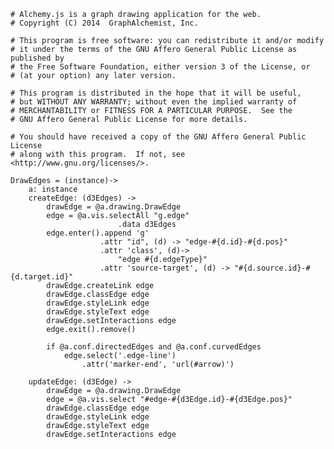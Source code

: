     # Alchemy.js is a graph drawing application for the web.
    # Copyright (C) 2014  GraphAlchemist, Inc.

    # This program is free software: you can redistribute it and/or modify
    # it under the terms of the GNU Affero General Public License as published by
    # the Free Software Foundation, either version 3 of the License, or
    # (at your option) any later version.

    # This program is distributed in the hope that it will be useful,
    # but WITHOUT ANY WARRANTY; without even the implied warranty of
    # MERCHANTABILITY or FITNESS FOR A PARTICULAR PURPOSE.  See the
    # GNU Affero General Public License for more details.

    # You should have received a copy of the GNU Affero General Public License
    # along with this program.  If not, see <http://www.gnu.org/licenses/>.

    DrawEdges = (instance)->
        a: instance
        createEdge: (d3Edges) ->
            drawEdge = @a.drawing.DrawEdge
            edge = @a.vis.selectAll "g.edge"
                            .data d3Edges
            edge.enter().append 'g'
                        .attr "id", (d) -> "edge-#{d.id}-#{d.pos}"
                        .attr 'class', (d)->
                            "edge #{d.edgeType}"
                        .attr 'source-target', (d) -> "#{d.source.id}-#{d.target.id}"
            drawEdge.createLink edge
            drawEdge.classEdge edge
            drawEdge.styleLink edge
            drawEdge.styleText edge
            drawEdge.setInteractions edge
            edge.exit().remove()

            if @a.conf.directedEdges and @a.conf.curvedEdges
                edge.select('.edge-line')
                    .attr('marker-end', 'url(#arrow)')

        updateEdge: (d3Edge) ->
            drawEdge = @a.drawing.DrawEdge
            edge = @a.vis.select "#edge-#{d3Edge.id}-#{d3Edge.pos}"
            drawEdge.classEdge edge
            drawEdge.styleLink edge
            drawEdge.styleText edge
            drawEdge.setInteractions edge
